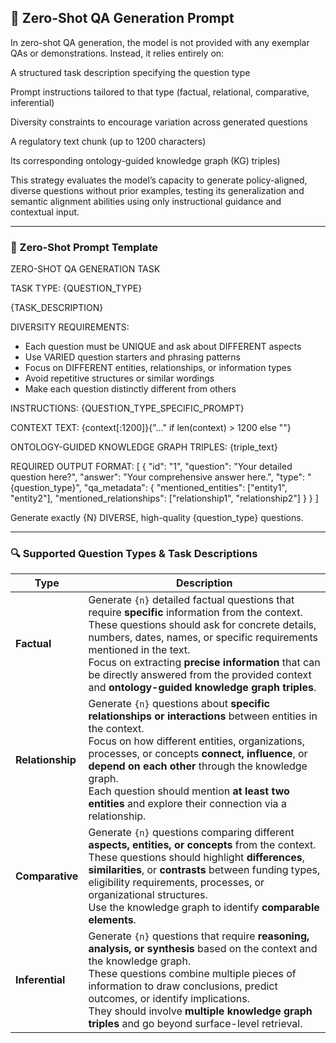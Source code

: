 ## 🤖 Zero-Shot QA Generation Prompt
In zero-shot QA generation, the model is not provided with any exemplar QAs or demonstrations. Instead, it relies entirely on:

A structured task description specifying the question type

Prompt instructions tailored to that type (factual, relational, comparative, inferential)

Diversity constraints to encourage variation across generated questions

A regulatory text chunk (up to 1200 characters)

Its corresponding ontology-guided knowledge graph (KG) triples)

This strategy evaluates the model’s capacity to generate policy-aligned, diverse questions without prior examples, testing its generalization and semantic alignment abilities using only instructional guidance and contextual input.

---
### 🧠 Zero-Shot Prompt Template

ZERO-SHOT QA GENERATION TASK

TASK TYPE: {QUESTION_TYPE}

{TASK_DESCRIPTION}

DIVERSITY REQUIREMENTS:
- Each question must be UNIQUE and ask about DIFFERENT aspects
- Use VARIED question starters and phrasing patterns
- Focus on DIFFERENT entities, relationships, or information types
- Avoid repetitive structures or similar wordings
- Make each question distinctly different from others

INSTRUCTIONS:
{QUESTION_TYPE_SPECIFIC_PROMPT}

CONTEXT TEXT:
{context[:1200]}{"..." if len(context) > 1200 else ""}

ONTOLOGY-GUIDED KNOWLEDGE GRAPH TRIPLES:
{triple_text}

REQUIRED OUTPUT FORMAT:
[
  {
    "id": "1",
    "question": "Your detailed question here?",
    "answer": "Your comprehensive answer here.",
    "type": "{question_type}",
    "qa_metadata": {
      "mentioned_entities": ["entity1", "entity2"],
      "mentioned_relationships": ["relationship1", "relationship2"]
    }
  }
]

Generate exactly {N} DIVERSE, high-quality {question_type} questions.

---
### 🔍 Supported Question Types & Task Descriptions

| Type             | Description                                                                                                                                                                                                                                                                                                                                                                              |
| ---------------- | ---------------------------------------------------------------------------------------------------------------------------------------------------------------------------------------------------------------------------------------------------------------------------------------------------------------------------------------------------------------------------------------- |
| **Factual**      | Generate `{n}` detailed factual questions that require **specific** information from the context. <br> These questions should ask for concrete details, numbers, dates, names, or specific requirements mentioned in the text. <br> Focus on extracting **precise information** that can be directly answered from the provided context and **ontology-guided knowledge graph triples**. |
| **Relationship** | Generate `{n}` questions about **specific relationships or interactions** between entities in the context. <br> Focus on how different entities, organizations, processes, or concepts **connect, influence**, or **depend on each other** through the knowledge graph. <br> Each question should mention **at least two entities** and explore their connection via a relationship.     |
| **Comparative**  | Generate `{n}` questions comparing different **aspects, entities, or concepts** from the context. <br> These questions should highlight **differences**, **similarities**, or **contrasts** between funding types, eligibility requirements, processes, or organizational structures. <br> Use the knowledge graph to identify **comparable elements**.                                  |
| **Inferential**  | Generate `{n}` questions that require **reasoning, analysis, or synthesis** based on the context and the knowledge graph. <br> These questions combine multiple pieces of information to draw conclusions, predict outcomes, or identify implications. <br> They should involve **multiple knowledge graph triples** and go beyond surface-level retrieval.                              |
